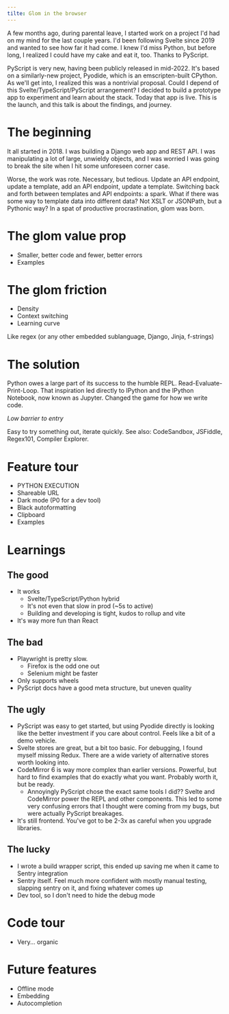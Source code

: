 ```yaml
---
tilte: Glom in the browser
---
```


A few months ago, during parental leave, I started work on a project I'd had on my mind for the last couple years.
I'd been following Svelte since 2019 and wanted to see how far it had come. I knew I'd miss Python, but before long, I realized I could have my cake and eat it, too. Thanks to PyScript.

PyScript is very new, having been publicly released in mid-2022. 
It's based on a similarly-new project, Pyodide, which is an emscripten-built CPython. 
As we'll get into, I realized this was a nontrivial proposal.
Could I depend of this Svelte/TypeScript/PyScript arrangement?
I decided to build a prototype app to experiment and learn about the stack.
Today that app is live.
This is the launch, and this talk is about the findings, and journey.

# The beginning

It all started in 2018. I was building a Django web app and REST API. 
I was manipulating a lot of large, unwieldy objects, and I was worried I was going to break the site when I hit some unforeseen corner case.

Worse, the work was rote. 
Necessary, but tedious.
Update an API endpoint, update a template, add an API endpoint, update a template. 
Switching back and forth between templates and API endpoints: a spark.
What if there was some way to template data into different data? 
Not XSLT or JSONPath, but a Pythonic way?
In a spat of productive procrastination, glom was born.

# The glom value prop

* Smaller, better code and fewer, better errors
* Examples

# The glom friction

* Density
* Context switching
* Learning curve

Like regex (or any other embedded sublanguage, Django, Jinja, f-strings)

# The solution

Python owes a large part of its success to the humble REPL. 
Read-Evaluate-Print-Loop. 
That inspiration led directly to IPython and the IPython Notebook, now known as Jupyter.
Changed the game for how we write code.

*Low barrier to entry*

Easy to try something out, iterate quickly.
See also: CodeSandbox, JSFiddle, Regex101, Compiler Explorer.

# Feature tour

* PYTHON EXECUTION
* Shareable URL
* Dark mode (P0 for a dev tool)
* Black autoformatting
* Clipboard
* Examples

# Learnings

## The good

* It works
  * Svelte/TypeScript/Python hybrid
  * It's not even that slow in prod (~5s to active)
  * Building and developing is tight, kudos to rollup and vite
* It's way more fun than React

## The bad

* Playwright is pretty slow.
  * Firefox is the odd one out
  * Selenium might be faster
* Only supports wheels
* PyScript docs have a good meta structure, but uneven quality

## The ugly

* PyScript was easy to get started, but using Pyodide directly is looking like the better investment if you care about control. Feels like a bit of a demo vehicle.
* Svelte stores are great, but a bit too basic. For debugging, I found myself missing Redux. There are a wide variety of alternative stores worth looking into.
* CodeMirror 6 is way more complex than earlier versions. Powerful, but hard to find examples that do exactly what you want. Probably worth it, but be ready.
  * Annoyingly PyScript chose the exact same tools I did?? Svelte and CodeMirror power the REPL and other components. This led to some very confusing errors that I thought were coming from my bugs, but were actually PyScript breakages.
* It's still frontend. You've got to be 2-3x as careful when you upgrade libraries.

## The lucky

* I wrote a build wrapper script, this ended up saving me when it came to Sentry integration
* Sentry itself. Feel much more confident with mostly manual testing, slapping sentry on it, and fixing whatever comes up
* Dev tool, so I don't need to hide the debug mode

# Code tour

* Very... organic

# Future features

* Offline mode
* Embedding
* Autocompletion